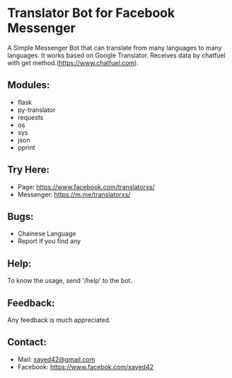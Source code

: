 # Translator Bot for Facebook Messenger

A Simple Messenger Bot that can translate from many languages to many languages. It works based on Google Translator. 
Receives data by chatfuel with get method.(https://www.chatfuel.com).

## Modules:
  * flask
  * py-translator
  * requests
  * os
  * sys
  * json
  * pprint


## Try Here: 
  * Page: https://www.facebook.com/translatorxs/
  * Messenger: https://m.me/translatorxs/
 
 ## Bugs:
  * Chainese Language
  * Report if you find any
 
## Help:
To know the usage, send '/help' to the bot.

## Feedback:
Any feedback is much appreciated.

## Contact:
  * Mail: xayed42@gmail.com
  * Facebook: https://www.facebok.com/xayed42
